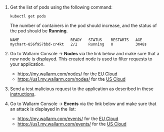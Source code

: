 1. Get the list of pods using the following command:

    ```
    kubectl get pods
    ```

    The number of containers in the pod should increase, and the status of the pod should be **Running**.

    ```
    NAME                       READY   STATUS    RESTARTS   AGE
    mychart-856f957bbd-cr4kt   2/2     Running   0          3m48s
    ```
2. Go to Wallarm Console → **Nodes** via the link below and make sure that a new node is displayed. This created node is used to filter requests to your application.
    * https://my.wallarm.com/nodes/ for the [EU Cloud](../../../about-wallarm-waf/overview.md#eu-cloud)
    * https://us1.my.wallarm.com/nodes/ for the [US Cloud](../../../about-wallarm-waf/overview.md#us-cloud)
3. Send a test malicious request to the application as described in these [instructions](../../../admin-en/installation-check-operation-en.md#2-run-a-test-attack).
4. Go to Wallarm Console → **Events** via the link below and make sure that an attack is displayed in the list:
    * https://my.wallarm.com/events/ for the [EU Cloud](../../../about-wallarm-waf/overview.md#eu-cloud)
    * https://us1.my.wallarm.com/events/ for the [US Cloud](../../../about-wallarm-waf/overview.md#us-cloud)